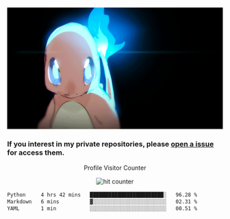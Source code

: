 [gif]: https://raw.githubusercontent.com/uysalserkan/uysalserkan/master/charmander-2.gif

![gif]

### If you interest in my private repositories, please [open a issue](https://github.com/uysalserkan/uysalserkan/issues) for access them.


<div align="center">
<p>Profile Visitor Counter</p>
<img src="https://profile-counter.glitch.me/uysalserkan/count.svg" alt="hit counter" align="center">
</div>

<!--START_SECTION:waka-->
```text
Python     4 hrs 42 mins   ████████████████████████░   96.28 % 
Markdown   6 mins          ▓░░░░░░░░░░░░░░░░░░░░░░░░   02.31 % 
YAML       1 min           ░░░░░░░░░░░░░░░░░░░░░░░░░   00.51 % 
```
<!--END_SECTION:waka-->
